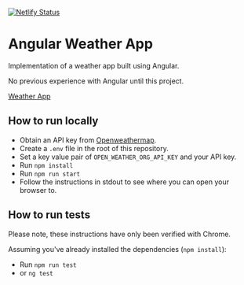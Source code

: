 [![Netlify Status](https://api.netlify.com/api/v1/badges/23276b7b-dc97-4715-938c-3202943de5a4/deploy-status)](https://app.netlify.com/sites/cp-angular-weather-app/deploys)


# Angular Weather App
Implementation of a weather app built using Angular. 

No previous experience with Angular until this project.

[Weather App](https://cp-angular-weather-app.netlify.app/)

## How to run locally

* Obtain an API key from [Openweathermap](https://openweathermap.org/api).
* Create a `.env` file in the root of this repository.
* Set a key value pair of `OPEN_WEATHER_ORG_API_KEY` and your API key.
* Run `npm install`
* Run `npm run start`
* Follow the instructions in stdout to see where you can open your browser to.

## How to run tests

Please note, these instructions have only been verified with Chrome.

Assuming you've already installed the dependencies (`npm install`):

* Run `npm run test`
* or `ng test`



